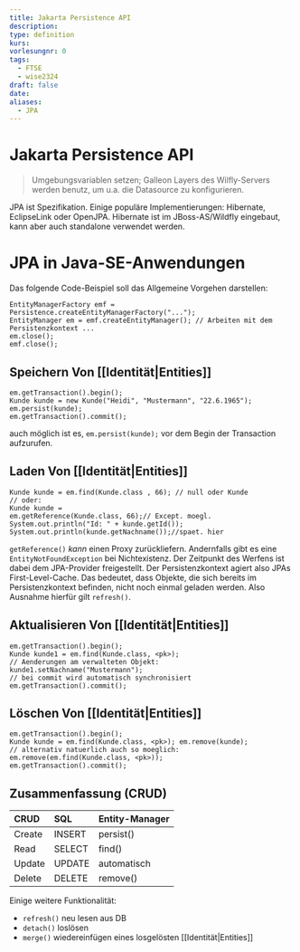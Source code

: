 ```yaml
---
title: Jakarta Persistence API
description: 
type: definition
kurs: 
vorlesungnr: 0
tags:
  - FTSE
  - wise2324
draft: false
date: 
aliases:
  - JPA
---
```


# Jakarta Persistence API
> Umgebungsvariablen setzen; Galleon Layers des Wilfly-Servers werden benutz, um u.a. die Datasource zu konfigurieren.

JPA ist Spezifikation. Einige populäre Implementierungen: Hibernate, EclipseLink oder OpenJPA. Hibernate ist im JBoss-AS/Wildfly eingebaut, kann aber auch standalone verwendet werden.

# JPA in Java-SE-Anwendungen

Das folgende Code-Beispiel soll das Allgemeine Vorgehen darstellen:

```
EntityManagerFactory emf = Persistence.createEntityManagerFactory("...");
EntityManager em = emf.createEntityManager(); // Arbeiten mit dem Persistenzkontext ...
em.close(); 
emf.close();
```

## Speichern Von [[Identität|Entities]]

```
em.getTransaction().begin();
Kunde kunde = new Kunde("Heidi", "Mustermann", "22.6.1965");
em.persist(kunde);
em.getTransaction().commit();

```

auch möglich ist es, `em.persist(kunde);` vor dem Begin der Transaction aufzurufen.

## Laden Von [[Identität|Entities]]

```
Kunde kunde = em.find(Kunde.class , 66); // null oder Kunde
// oder:
Kunde kunde =
em.getReference(Kunde.class, 66);// Except. moegl.
System.out.println("Id: " + kunde.getId()); System.out.println(kunde.getNachname());//spaet. hier
```

`getReference()` *kann* einen Proxy zurückliefern. Andernfalls gibt es eine `EntityNotFoundException` bei Nichtexistenz. Der Zeitpunkt des Werfens ist dabei dem JPA-Provider freigestellt. Der Persistenzkontext agiert also JPAs First-Level-Cache. Das bedeutet, dass Objekte, die sich bereits im Persistenzkontext befinden, nicht noch einmal geladen werden. Also Ausnahme hierfür gilt `refresh()`.

## Aktualisieren Von [[Identität|Entities]]

```
em.getTransaction().begin();
Kunde kunde1 = em.find(Kunde.class, <pk>);
// Aenderungen am verwalteten Objekt: 
kunde1.setNachname("Mustermann");
// bei commit wird automatisch synchronisiert 
em.getTransaction().commit();
```

## Löschen Von [[Identität|Entities]]

```
em.getTransaction().begin();
Kunde kunde = em.find(Kunde.class, <pk>); em.remove(kunde);
// alternativ natuerlich auch so moeglich: 
em.remove(em.find(Kunde.class, <pk>)); 
em.getTransaction().commit();
```

## Zusammenfassung (CRUD)

|   CRUD |    SQL | Entity-Manager |
|:-------|:-------|:---------------|
| Create | INSERT |      persist() |
|   Read | SELECT |         find() |
| Update | UPDATE |    automatisch |
| Delete | DELETE |       remove() |

Einige weitere Funktionalität:

- `refresh()` neu lesen aus DB
- `detach()` loslösen
- `merge()` wiedereinfügen eines losgelösten [[Identität|Entities]]